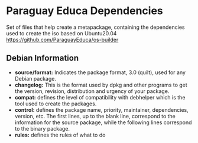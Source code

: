 # Paraguay Educa Dependencies
Set of files that help create a metapackage, containing the dependencies used to create the iso based on Ubuntu20.04 https://github.com/ParaguayEduca/os-builder

## Debian Information
- **source/format:** Indicates the package format, 3.0 (quilt), used for any Debian package.
- **changelog:** This is the format used by dpkg and other programs to get the version, revision, distribution and urgency of your package.
- **compat:** defines the level of compatibility with debhelper which is the tool used to create the packages.
- **control:** defines the package name, priority, maintainer, dependencies, version, etc. The first lines, up to the blank line, correspond to the information for the source package, while the following lines correspond to the binary package.
- **rules:** defines the rules of what to do